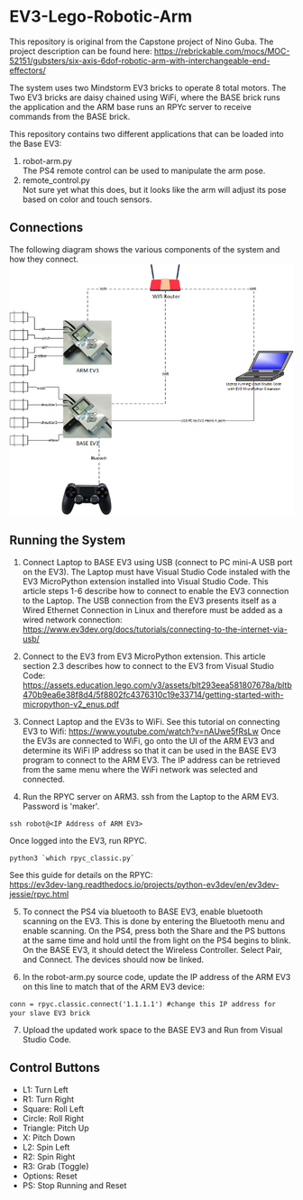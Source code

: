 # EV3-Lego-Robotic-Arm
This repository is original from the Capstone project of Nino Guba. The project description can be found here: https://rebrickable.com/mocs/MOC-52151/gubsters/six-axis-6dof-robotic-arm-with-interchangeable-end-effectors/

The system uses two Mindstorm EV3 bricks to operate 8 total motors. The Two EV3 bricks are daisy chained using WiFi, where the BASE brick runs the application and the ARM base runs an RPYc server to receive commands from the BASE brick.

This repository contains two different applications that can be loaded into the Base EV3:
1) robot-arm.py  
The PS4 remote control can be used to manipulate the arm pose.  
2) remote_control.py  
Not sure yet what this does, but it looks like the arm will adjust its pose based on color and touch sensors.

## Connections
The following diagram shows the various components of the system and how they connect.
![Test Image 6](img/connections.png)

## Running the System
1) Connect Laptop to BASE EV3 using USB (connect to PC mini-A USB port on the EV3). The Laptop must have Visual Studio Code instaled with the EV3 MicroPython extension installed into Visual Studio Code.
This article steps 1-6 describe how to connect to enable the EV3 connection to the Laptop. The USB connection from the EV3 presents itself as a Wired Ethernet Connection in Linux and therefore must be added as a wired network connection: https://www.ev3dev.org/docs/tutorials/connecting-to-the-internet-via-usb/

2) Connect to the EV3 from EV3 MicroPython extension. This article section 2.3 describes how to connect to the EV3 from Visual Studio Code: https://assets.education.lego.com/v3/assets/blt293eea581807678a/bltb470b9ea6e38f8d4/5f8802fc4376310c19e33714/getting-started-with-micropython-v2_enus.pdf

3) Connect Laptop and the EV3s to WiFi. See this tutorial on connecting EV3 to Wifi: https://www.youtube.com/watch?v=nAUwe5fRsLw
Once the EV3s are connected to WiFi, go onto the UI of the ARM EV3 and determine its WiFi IP address so that it can be used in the BASE EV3 program to connect to the ARM EV3. The IP address can be retrieved from the same menu where the WiFi network was selected and connected.

4) Run the RPYC server on ARM3. ssh from the Laptop to the ARM EV3. Password is 'maker'.
````
ssh robot@<IP Address of ARM EV3>
````
Once logged into the EV3, run RPYC.
````
python3 `which rpyc_classic.py`
````
See this guide for details on the RPYC:  
https://ev3dev-lang.readthedocs.io/projects/python-ev3dev/en/ev3dev-jessie/rpyc.html

5) To connect the PS4 via bluetooth to BASE EV3, enable bluetooth scanning on the EV3. This is done by entering the Bluetooth menu and enable scanning. On the PS4, press both the Share and the PS buttons at the same time and hold until the from light on the PS4 begins to blink. On the BASE EV3, it should detect the Wireless Controller. Select Pair, and Connect. The devices should now be linked.

6) In the robot-arm.py source code, update the IP address of the ARM EV3 on this line to match that of the ARM EV3 device:
````
conn = rpyc.classic.connect('1.1.1.1') #change this IP address for your slave EV3 brick
````

7) Upload the updated work space to the BASE EV3 and Run from Visual Studio Code.

## Control Buttons
- L1: Turn Left  
- R1: Turn Right  
- Square: Roll Left  
- Circle: Roll Right  
- Triangle: Pitch Up  
- X: Pitch Down  
- L2: Spin Left  
- R2: Spin Right  
- R3: Grab (Toggle)
- Options: Reset  
- PS: Stop Running and Reset  








